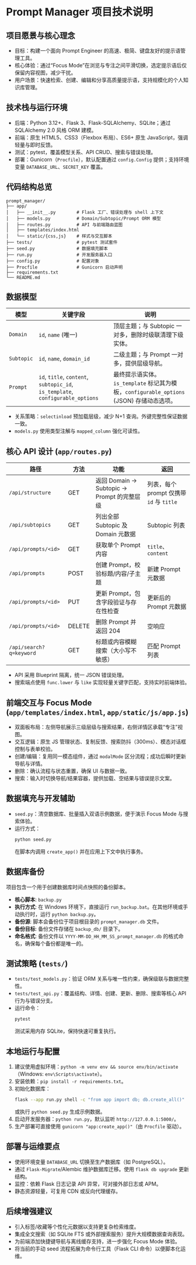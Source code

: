 # Prompt Manager 项目技术说明

## 项目愿景与核心理念
- 目标：构建一个面向 Prompt Engineer 的高速、极简、键盘友好的提示语管理工具。
- 核心体验：通过“Focus Mode”在浏览与专注之间平滑切换，选定提示语后仅保留内容视图，减少干扰。
- 用户场景：快速检索、创建、编辑和分享高质量提示语，支持规模化的个人知识库管理。

## 技术栈与运行环境
- 后端：Python 3.12+、Flask 3、Flask-SQLAlchemy、SQLite；通过 SQLAlchemy 2.0 风格 ORM 建模。
- 前端：原生 HTML5、CSS3（Flexbox 布局）、ES6+ 原生 JavaScript，强调轻量与即时反馈。
- 测试：pytest，覆盖模型关系、API CRUD、搜索与错误处理。
- 部署：Gunicorn（`Procfile`），默认配置通过 `config.Config` 提供；支持环境变量 `DATABASE_URL`、`SECRET_KEY` 覆盖。

## 代码结构总览
```text
prompt_manager/
├── app/
│   ├── __init__.py        # Flask 工厂、错误处理与 shell 上下文
│   ├── models.py          # Domain/Subtopic/Prompt ORM 模型
│   ├── routes.py          # API 与前端路由蓝图
│   ├── templates/index.html
│   └── static/{css,js}    # 样式与交互脚本
├── tests/                 # pytest 测试套件
├── seed.py                # 数据填充脚本
├── run.py                 # 开发服务器入口
├── config.py              # 配置对象
├── Procfile               # Gunicorn 启动声明
├── requirements.txt
└── README.md
```

## 数据模型
| 模型 | 关键字段 | 说明 |
| --- | --- | --- |
| `Domain` | `id`, `name` (唯一) | 顶层主题；与 Subtopic 一对多，删除时级联清理下级实体。|
| `Subtopic` | `id`, `name`, `domain_id` | 二级主题；与 Prompt 一对多，提供层级导航。|
| `Prompt` | `id`, `title`, `content`, `subtopic_id`, `is_template`, `configurable_options` | 最终提示语实体。`is_template` 标记其为模板，`configurable_options` (JSON) 存储动态选项。|

- 关系策略：`selectinload` 预加载层级，减少 N+1 查询。外键完整性保证数据一致。
- `models.py` 使用类型注解与 `mapped_column` 强化可读性。

## 核心 API 设计 (`app/routes.py`)
| 路径 | 方法 | 功能 | 返回 |
| --- | --- | --- | --- |
| `/api/structure` | GET | 返回 Domain → Subtopic → Prompt 的完整层级 | 列表，每个 prompt 仅携带 `id` 与 `title` |
| `/api/subtopics` | GET | 列出全部 Subtopic 及 Domain 元数据 | Subtopic 列表 |
| `/api/prompts/<id>` | GET | 获取单个 Prompt 内容 | `title`、`content` |
| `/api/prompts` | POST | 创建 Prompt，校验标题/内容/子主题 | 新建 Prompt 元数据 |
| `/api/prompts/<id>` | PUT | 更新 Prompt，包含字段验证与存在性检查 | 更新后的 Prompt 元数据 |
| `/api/prompts/<id>` | DELETE | 删除 Prompt 并返回 204 | 空响应 |
| `/api/search?q=keyword` | GET | 标题或内容模糊搜索（大小写不敏感） | 匹配 Prompt 列表 |

- API 采用 Blueprint 隔离，统一 JSON 错误处理。
- 搜索端点使用 `func.lower` 与 `like` 实现轻量关键字匹配，支持实时前端体验。

## 前端交互与 Focus Mode (`app/templates/index.html`, `app/static/js/app.js`)
- 双面板布局：左侧导航展示三级层级与搜索结果，右侧详情区承载“专注”视图。
- 交互逻辑：原生 JS 管理状态、复制反馈、搜索防抖（300ms）、模态对话框控制与表单校验。
- 创建/编辑：复用同一模态组件，通过 `modalMode` 区分流程；成功后瞬时更新导航与详情。
- 删除：确认流程与状态重置，确保 UI 与数据一致。
- 搜索：输入时切换导航/结果容器，提供加载、空结果与错误提示文案。

## 数据填充与开发辅助
- `seed.py`：清空数据库、批量插入双语示例数据，便于演示 Focus Mode 与搜索体验。
- 运行方式：
  ```bash
  python seed.py
  ```
  在脚本内调用 `create_app()` 并在应用上下文中执行事务。

## 数据库备份
项目包含一个用于创建数据库时间点快照的备份脚本。

- **核心脚本**: `backup.py`
- **执行方式**: 在 Windows 环境下，直接运行 `run_backup.bat`。在其他环境或手动执行时，运行 `python backup.py`。
- **备份源**: 脚本会备份位于项目根目录的 `prompt_manager.db` 文件。
- **备份目标**: 备份文件存储在 `backup_db/` 目录下。
- **命名格式**: 备份文件以 `YYYY-MM-DD_HH_MM_SS_prompt_manager.db` 的格式命名，确保每个备份都是唯一的。

## 测试策略 (`tests/`)
- `tests/test_models.py`：验证 ORM 关系与唯一性约束，确保级联与数据完整性。
- `tests/test_api.py`：覆盖结构、详情、创建、更新、删除、搜索等核心 API 行为与错误分支。
- 运行命令：
  ```bash
  pytest
  ```
  测试采用内存 SQLite，保持快速可重复执行。

## 本地运行与配置
1. 建议使用虚拟环境：`python -m venv env && source env/bin/activate`（Windows: `env\Scripts\activate`）。
2. 安装依赖：`pip install -r requirements.txt`。
3. 初始化数据库：
   ```bash
   flask --app run.py shell -c "from app import db; db.create_all()"
   ```
   或执行 `python seed.py` 生成示例数据。
4. 启动开发服务器：`python run.py`，默认监听 `http://127.0.0.1:5000/`。
5. 生产部署可直接使用 `gunicorn "app:create_app()"`（由 `Procfile` 驱动）。

## 部署与运维要点
- 使用环境变量 `DATABASE_URL` 切换至生产数据库（如 PostgreSQL）。
- 通过 `Flask-Migrate`/Alembic 维护数据库迁移。使用 `flask db upgrade` 更新结构。
- 监控：依赖 Flask 日志记录 API 异常，可对接外部日志或 APM。
- 静态资源轻量，可复用 CDN 或反向代理缓存。

## 后续增强建议
- 引入标签/收藏等个性化元数据以支持更复杂检索维度。
- 集成全文搜索（如 SQLite FTS 或外部搜索服务）提升大规模数据查询表现。
- 为前端添加快捷键导航与离线缓存支持，进一步强化 Focus Mode 体验。
- 将当前的手动 seed 流程拓展为命令行工具（Flask CLI 命令）以便脚本化运维。


